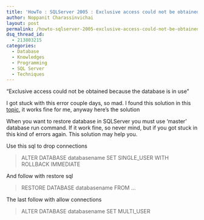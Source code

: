 ```yaml
---
title: 'HowTo : SQLServer 2005 : Exclusive access could not be obtained because the database is in use'
author: Noppanit Charassinvichai
layout: post
permalink: /howto-sqlserver-2005-exclusive-access-could-not-be-obtained-because-the-database-is-in-use/
dsq_thread_id:
  - 213803215
categories:
  - Database
  - Knowledges
  - Programming
  - SQL Server
  - Techniques
---
```

&#8220;Exclusive access could not be obtained because the database is in use&#8221;

I got stuck with this error couple days, so mad. I found this solution in this [topic][1], it works fine for me, anyway here&#8217;s the solution

When you want to restore database in SQLServer you must use &#8216;master&#8217; database run command. If it work fine, so never mind, but if you got stuck in this kind of errors again. This solution may help you.

Use this sql to drop connections

> ALTER DATABASE databasename SET SINGLE_USER WITH ROLLBACK IMMEDIATE

And follow with restore sql

> RESTORE DATABASE databasename FROM &#8230;

The last follow with allow connections

> ALTER DATABASE databasename SET MULTI_USER

 [1]: http://www.thescripts.com/forum/thread605110.html